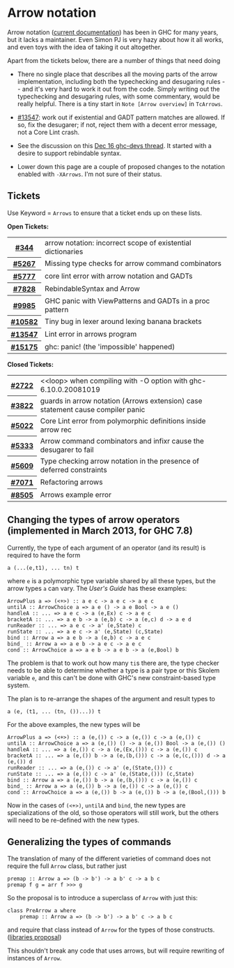 # Arrow notation


Arrow notation ([current documentation](http://www.haskell.org/ghc/docs/latest/html/users_guide/arrow-notation.html)) has been in GHC for many years, but it lacks a maintainer.  Even Simon PJ is very hazy about how it all works, and even toys with the idea of taking it out altogether.


Apart from the tickets below, there are a number of things that need doing

- There no single place that describes all the moving parts of the arrow implementation, including both the typechecking and desugaring rules -- and it's very hard to work it out from the code.  Simply writing out the typechecking and desugaring rules, with some commentary, would be really helpful.  There is a tiny start in `Note [Arrow overview]` in `TcArrows`.

- [\#13547](https://gitlab.haskell.org/ghc/ghc/issues/13547): work out if existential and GADT pattern matches are allowed. If so, fix the desugarer; if not, reject them with a decent error message, not a Core Lint crash.

- See the discussion on this [Dec 16 ghc-devs thread](https://mail.haskell.org/pipermail/ghc-devs/2016-December/013317.html).  It started with a desire to support rebindable syntax.

- Lower down this page are a couple of proposed changes to the notation enabled with `-XArrows`.  I'm not sure of their status.

## Tickets



Use Keyword = `Arrows` to ensure that a ticket ends up on these lists.



**Open Tickets:**

<table><tr><th><a href="https://gitlab.haskell.org/ghc/ghc/issues/344">#344</a></th>
<td>arrow notation: incorrect scope of existential dictionaries</td></tr>
<tr><th><a href="https://gitlab.haskell.org/ghc/ghc/issues/5267">#5267</a></th>
<td>Missing type checks for arrow command combinators</td></tr>
<tr><th><a href="https://gitlab.haskell.org/ghc/ghc/issues/5777">#5777</a></th>
<td>core lint error with arrow notation and GADTs</td></tr>
<tr><th><a href="https://gitlab.haskell.org/ghc/ghc/issues/7828">#7828</a></th>
<td>RebindableSyntax and Arrow</td></tr>
<tr><th><a href="https://gitlab.haskell.org/ghc/ghc/issues/9985">#9985</a></th>
<td>GHC panic with ViewPatterns and GADTs in a proc pattern</td></tr>
<tr><th><a href="https://gitlab.haskell.org/ghc/ghc/issues/10582">#10582</a></th>
<td>Tiny bug in lexer around lexing banana brackets</td></tr>
<tr><th><a href="https://gitlab.haskell.org/ghc/ghc/issues/13547">#13547</a></th>
<td>Lint error in arrows program</td></tr>
<tr><th><a href="https://gitlab.haskell.org/ghc/ghc/issues/15175">#15175</a></th>
<td>ghc: panic! (the &apos;impossible&apos; happened)</td></tr></table>




**Closed Tickets:**

<table><tr><th><a href="https://gitlab.haskell.org/ghc/ghc/issues/2722">#2722</a></th>
<td>&lt;&lt;loop&gt; when compiling with -O option with ghc-6.10.0.20081019</td></tr>
<tr><th><a href="https://gitlab.haskell.org/ghc/ghc/issues/3822">#3822</a></th>
<td>guards in arrow notation (Arrows extension) case statement cause compiler panic</td></tr>
<tr><th><a href="https://gitlab.haskell.org/ghc/ghc/issues/5022">#5022</a></th>
<td>Core Lint error from polymorphic definitions inside arrow rec</td></tr>
<tr><th><a href="https://gitlab.haskell.org/ghc/ghc/issues/5333">#5333</a></th>
<td>Arrow command combinators and infixr cause the desugarer to fail</td></tr>
<tr><th><a href="https://gitlab.haskell.org/ghc/ghc/issues/5609">#5609</a></th>
<td>Type checking arrow notation in the presence of deferred constraints</td></tr>
<tr><th><a href="https://gitlab.haskell.org/ghc/ghc/issues/7071">#7071</a></th>
<td>Refactoring arrows</td></tr>
<tr><th><a href="https://gitlab.haskell.org/ghc/ghc/issues/8505">#8505</a></th>
<td>Arrows example error</td></tr></table>



## Changing the types of arrow operators (implemented in March 2013, for GHC 7.8)


Currently, the type of each argument of an operator (and its result) is required to have the form

```wiki
a (...(e,t1), ... tn) t
```


where `e` is a polymorphic type variable shared by all these types, but the arrow types `a` can vary.  The *User's Guide* has these examples:

```wiki
ArrowPlus a => (<+>) :: a e c -> a e c -> a e c
untilA :: ArrowChoice a => a e () -> a e Bool -> a e ()
handleA :: ... => a e c -> a (e,Ex) c -> a e c
bracketA :: ... => a e b -> a (e,b) c -> a (e,c) d -> a e d
runReader :: ... => a e c -> a' (e,State) c
runState :: ... => a e c -> a' (e,State) (c,State)
bind :: Arrow a => a e b -> a (e,b) c -> a e c
bind_ :: Arrow a => a e b -> a e c -> a e c
cond :: ArrowChoice a => a e b -> a e b -> a (e,Bool) b
```


The problem is that to work out how many `ti`s there are, the type checker needs to be able to determine whether a type is a pair type or this Skolem variable `e`, and this can't be done with GHC's new constraint-based type system.


The plan is to re-arrange the shapes of the argument and result types to

```wiki
a (e, (t1, ... (tn, ())...)) t
```


For the above examples, the new types will be

```wiki
ArrowPlus a => (<+>) :: a (e,()) c -> a (e,()) c -> a (e,()) c
untilA :: ArrowChoice a => a (e,()) () -> a (e,()) Bool -> a (e,()) ()
handleA :: ... => a (e,()) c -> a (e,(Ex,())) c -> a (e,()) c
bracketA :: ... => a (e,()) b -> a (e,(b,())) c -> a (e,(c,())) d -> a (e,()) d
runReader :: ... => a (e,()) c -> a' (e,(State,())) c
runState :: ... => a (e,()) c -> a' (e,(State,())) (c,State)
bind :: Arrow a => a (e,()) b -> a (e,(b,())) c -> a (e,()) c
bind_ :: Arrow a => a (e,()) b -> a (e,()) c -> a (e,()) c
cond :: ArrowChoice a => a (e,()) b -> a (e,()) b -> a (e,(Bool,())) b
```


Now in the cases of `(<+>)`, `untilA` and `bind`, the new types are specializations of the old, so those operators will still work, but the others will need to be re-defined with the new types.

## Generalizing the types of commands


The translation of many of the different varieties of command does not require the full `Arrow` class, but rather just

```wiki
premap :: Arrow a => (b -> b') -> a b' c -> a b c
premap f g = arr f >>> g
```


So the proposal is to introduce a superclass of `Arrow` with just this:

```wiki
class PreArrow a where
    premap :: Arrow a => (b -> b') -> a b' c -> a b c
```


and require that class instead of `Arrow` for the types of those constructs. ([libraries proposal](http://thread.gmane.org/gmane.comp.lang.haskell.libraries/17609))


This shouldn't break any code that uses arrows, but will require rewriting of instances of `Arrow`.
